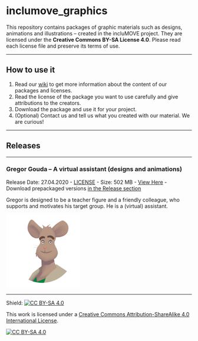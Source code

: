# inclumove_graphics

This repository contains packages of graphic materials such as designs, animations and illustrations – created in the incluMOVE project. 
They are licensed under the **Creative Commons BY-SA License 4.0**. Please read each license file and preserve its terms of use.

---

## How to use it
1. Read our [wiki](../../wiki) to get more information about the content of our packages and licenses. 
2. Read the license of the package you want to use carefully and give attributions to the creators. 
3. Download the package and use it for your project. 
4. (Optional) Contact us and tell us what you created with our material. We are curious!

---

## Releases 

***
### Gregor Gouda – A virtual assistant (designs and animations)
Release Date: 27.04.2020 - [LICENSE](LICENSE-GREGOR-GOUDA.md) - Size: 502 MB - [View Here](images/gregor-gouda) - Download prepackaged versions [in the Release section](https://github.com/AffectiveCognitiveInstitute/inclumove_graphics/releases)

Gregor is designed to be a teacher figure and a friendly colleague, who supports and motivates his target group. He is a (virtual) assistant.

<img src="images/gregor-gouda/gregor_icon.png" width="200px">


---
  
Shield: [![CC BY-SA 4.0][cc-by-sa-shield]][cc-by-sa]

This work is licensed under a [Creative Commons Attribution-ShareAlike 4.0
International License][cc-by-sa].

[![CC BY-SA 4.0][cc-by-sa-image]][cc-by-sa]

[cc-by-sa]: http://creativecommons.org/licenses/by-sa/4.0/
[cc-by-sa-image]: https://licensebuttons.net/l/by-sa/4.0/88x31.png
[cc-by-sa-shield]: https://img.shields.io/badge/License-CC%20BY--SA%204.0-lightgrey.svg
